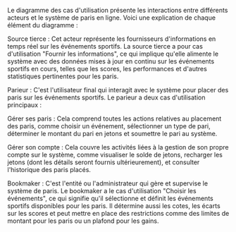 Le diagramme des cas d'utilisation présente les interactions entre différents acteurs et le système de paris en ligne. 
Voici une explication de chaque élément du diagramme :

Source tierce : Cet acteur représente les fournisseurs d'informations en temps réel sur les événements sportifs. 
                La source tierce a pour cas d'utilisation "Fournir les informations", ce qui implique qu'elle alimente le système 
                avec des données mises à jour en continu sur les événements sportifs en cours, telles que les scores, les performances 
                et d'autres statistiques pertinentes pour les paris.

Parieur : C'est l'utilisateur final qui interagit avec le système pour placer des paris sur les événements sportifs. 
          Le parieur a deux cas d'utilisation principaux :

Gérer ses paris : Cela comprend toutes les actions relatives au placement des paris, comme choisir un événement, 
                    sélectionner un type de pari, déterminer le montant du pari en jetons et soumettre le pari au système.

Gérer son compte : Cela couvre les activités liées à la gestion de son propre compte sur le système, 
                    comme visualiser le solde de jetons, recharger les jetons (dont les détails seront fournis ultérieurement), 
                    et consulter l'historique des paris placés.

Bookmaker : C'est l'entité ou l'administrateur qui gère et supervise le système de paris. Le bookmaker a le cas 
            d'utilisation "Choisir les événements", ce qui signifie qu'il sélectionne et définit les événements sportifs disponibles pour les paris. 
            Il détermine aussi les cotes, les écarts sur les scores et peut mettre en place des restrictions comme des limites de montant pour les paris 
            ou un plafond pour les gains.